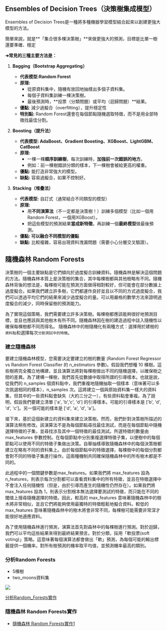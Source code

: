 ## Ensembles of Decision Trees（決策樹集成模型）

Ensembles of Decision Trees是一種將多種機器學習模型結合起來以創建更強大模型的方法。

簡單來說，就是**「集合很多棵決策樹」**來做更強大的預測，目標是比單一樹還要準確、穩定

**➜常見的三種主要方法是：**

1. **Bagging（Bootstrap Aggregating）**
	- **代表模型:Random Forest**
	- **原理:**
		- 從原資料集中，隨機有放回地抽樣出多個子資料集。
		- 每個子資料集訓練一棵決策樹。
		- 最後預測時，**投票（分類問題）或平均（迴歸問題）**結果。
	- **優點**: 減少過擬合（overfitting），提升穩定性
	- **特別點:** Random Forest還會在每個節點隨機選取特徵，而不是用全部特徵找最佳分割。

2. **Boosting（提升法）**
	- **代表模型: AdaBoost、Gradient Boosting、XGBoost、LightGBM、CatBoost**
	- **原理:**
		- 一棵一棵**順序訓練樹**，每次訓練時，**加強前一次錯誤的地方**。
		- 例如：前一棵樹錯誤分類的樣本，下一棵樹會被給更高的權重。
	- **優點:** 能打造非常強大的模型。
	- **缺點:** 容易過擬合，如果不控制好。

3. **Stacking（堆疊法）**
	- **代表模型:** 自訂式（通常結合不同類型的模型）
	- **原理:**
		- 用**不同演算法**（不一定都是決策樹！）訓練多個模型（比如一個用Random Forest，一個用XGBoost）。
		- 把這些模型的預測結果**當成新特徵**，再訓練一個**最終模型**做最後預測。
	- **優點: 可以融合不同模型的優點**
	- **缺點:** 比較複雜，容易出現資料洩漏問題（需要小心分層交叉驗證）。


## 隨機森林 Random Forests

決策樹的一個主要缺點是它們傾向於過度擬合訓練資料。隨機森林是解決這個問題的方法。隨機森林本質上是決策樹的集合，其中每棵樹都與其他樹略有不同。隨機森林背後的想法是，每棵樹可能在預測方面做得相對較好，但可能會在部分數據上過度擬合。如果我們建立許多樹，它們都運作良好並且以不同的方式過度擬合，我們可以透過平均它們的結果來減少過度擬合的量。可以用嚴格的數學方法來證明過度擬合的減少，同時保留樹的預測能力。

為了實現這個策略，我們需要建立許多決策樹。每棵樹都應該能夠很好地預測目標，並且也應該與其他樹木有所不同。隨機森林因在樹的建造過程中註入隨機性以確保每棵樹都不同而得名。 隨機森林中的樹隨機化有兩種方式：選擇用於建樹的`資料點`和選擇每次`分割測試中的特徵`。

### 建立隨機森林

要建立隨機森林模型，您需要決定要建立的樹的數量 (Random Forest Regressor vs Random Forest Classifier 的 n_estimators 參數)。假設我們想種 10 棵樹。這些樹將完全獨立地構建，並且演算法將對每棵樹做出不同的隨機選擇，以確保樹之間的差異。為了建構一棵樹，我們首先從數據中取得所謂的引導樣本。也就是說，從我們的 n_samples 個資料點中，我們重複地隨機抽取一個樣本（意味著可以多次挑選相同的樣本），n_samples 次。這將建立一個與原始資料集一樣大的資料集，但其中的一些資料點會缺失（大約三分之一），有些資料點會重複。為了說明，假設我們要建立清單 ['a', 'b','c', 'd'] 的引導樣本。可能的引導樣本是 ['b', 'd', 'd', 'c']。另一個可能的樣本是 ['d', 'a', 'd', 'a']。

接下來，基於這個新建立的資料集來建立決策樹。然而，我們針對決策樹所描述的演算法稍有修改。該演算法不是為每個節點尋找最佳測試，而是在每個節點中隨機選擇特徵的子集，並尋找涉及其中一個特徵的最佳測試。所選特徵的數量由 max_features 參數控制。在每個節點中分別重複選擇特徵子集，以便樹中的每個節點可以使用不同的特徵子集做出決策。自舉抽樣導致隨機森林中的每個決策樹都建立在略有不同的資料集上。由於每個節點中的特徵選擇，每棵樹中的每個分割都會對不同的特徵子集進行操作。這兩種機制共同確保隨機森林中的所有樹木都是不同的。

此過程中的一個關鍵參數是max_features。如果我們將 max_features 設為 n_features，則表示每次分割都可以查看資料集中的所有特徵，並且在特徵選擇中不會注入任何隨機性（但是，由於引導而產生的隨機性仍然存在）。如果我們將 max_features 設為 1，則表示分割根本無法選擇要測試的特徵，而只能在不同的閾值上搜尋隨機選擇的特徵。因此，較高的 max_features 意味著隨機森林中的樹木將非常相似，並且它們將能夠使用最獨特的特徵輕鬆地擬合資料。較低的 max_features 意味著隨機森林中的樹木將會非常不同，每棵樹可能需要非常深才能很好地適應資料。

為了使用隨機森林進行預測，演算法首先對森林中的每棵樹進行預測。對於迴歸，我們可以平均這些結果來得到最終結果預言。對於分類，採用「軟投票(soft voting)」策略。這意味著每個演算法都會做出「軟」預測，為每個可能的輸出標籤提供一個機率。對所有樹預測的機率取平均值，並預測機率最高的類別。

### 分析Random Forests
- 5棵樹
- two_moons資料集

![](./images/pci1.png)

[分析Random_Forests實作](./分析Random_Forests.ipynb)

### 隨機森林 Random Forests實作

- [隨機森林 Random Forests實作1](./random_forests1.ipynb)